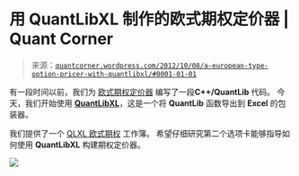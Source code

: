 <!--yml

类别：未分类

日期：2024-05-18 08:09:10

-->

# 用 QuantLibXL 制作的欧式期权定价器 | Quant Corner

> 来源：[`quantcorner.wordpress.com/2012/10/08/a-european-type-option-pricer-with-quantlibxl/#0001-01-01`](https://quantcorner.wordpress.com/2012/10/08/a-european-type-option-pricer-with-quantlibxl/#0001-01-01)

有一段时间以前，我们为 [欧式期权定价器](https://quantcorner.wordpress.com/2011/01/27/a-pricer-for-european-style-options-on-stocks-a-smooth-start-with-quantlib/ "A pricer for European-style options on stocks. A smooth start with Quantlib") 编写了一段**C++/QuantLib** 代码。 今天，我们开始使用 [**QuantLibXL**](http://quantlib.org/quantlibxl/ "QuantLibXL")，这是一个将 **QuantLib** 函数导出到 **Excel** 的包装器。

我们提供了一个 [QLXL 欧式期权](https://quantcorner.wordpress.com/wp-content/uploads/2012/10/qlxl-european-option.xlsx) 工作簿。 希望仔细研究第二个选项卡能够指导如何使用 **QuantLibXL** 构建期权定价器。

![](https://quantcorner.wordpress.com/wp-content/uploads/2012/10/quantlibxl-european-option-pricer.jpg)
